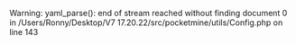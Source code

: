 Warning: yaml_parse(): end of stream reached without finding document 0 in /Users/Ronny/Desktop/V7 17.20.22/src/pocketmine/utils/Config.php on line 143
